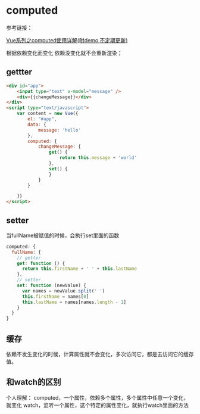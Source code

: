 # computed

参考链接：

[Vue系列之computed使用详解(附demo,不定期更新)](https://juejin.cn/post/6844903557812977672)

根据依赖变化而变化  依赖没变化就不会重新渲染；

## gettter

```html
<div id="app">
    <input type="text" v-model="message" />
    <div>{{changeMessage}}</div>
</div>
<script type="text/javascript">
    var content = new Vue({
        el: "#app",
        data: {
            message: 'hello'
        },
        computed: {
            changeMessage: {               
                get() {
                    return this.message + 'world'
                },
                set() {
                }
            }
        }

    })
</script>
```

## setter

当fullName被赋值的时候，会执行set里面的函数

```js
computed: {
  fullName: {
    // getter
    get: function () {
      return this.firstName + ' ' + this.lastName
    },
    // setter
    set: function (newValue) {
      var names = newValue.split(' ')
      this.firstName = names[0]
      this.lastName = names[names.length - 1]
    }
  }
}
```

## 缓存

依赖不发生变化的时候，计算属性就不会变化，多次访问它，都是去访问它的缓存值。

## 和watch的区别

个人理解：
computed，一个属性，依赖多个属性，多个属性中任意一个变化，就变化
watch，监听一个属性，这个特定的属性变化，就执行watch里面的方法